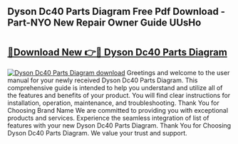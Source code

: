 ## Dyson Dc40 Parts Diagram Free Pdf Download - Part-NYO New Repair Owner Guide UUsHo

# <h2><a href="http://dfrisjn.blite.top/?on=Dyson+Dc40+Parts+Diagram">🔗Download New 👉🔴 Dyson Dc40 Parts Diagram</a></h2>

[![Dyson Dc40 Parts Diagram download](https://i.imgur.com/lujVjoI.png)](http://dfrisjn.blite.top/?on=Dyson+Dc40+Parts+Diagram)
Greetings and welcome to the user manual for your newly received Dyson Dc40 Parts Diagram. This comprehensive guide is intended to help you understand and utilize all of the features and benefits of your product. You will find clear instructions for installation, operation, maintenance, and troubleshooting. Thank You for Choosing Brand Name We are committed to providing you with exceptional products and services. Experience the seamless integration of list of features with your new Dyson Dc40 Parts Diagram. Thank You for Choosing Dyson Dc40 Parts Diagram. We value your trust and support.
